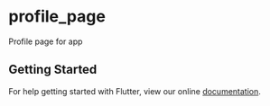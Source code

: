 # profile_page

Profile page for app

## Getting Started

For help getting started with Flutter, view our online
[documentation](https://flutter.dev/).
